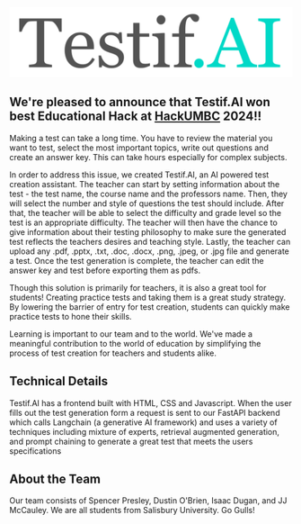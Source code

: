 ![Testif.AI](./static/logo.png)

<h2>We're pleased to announce that Testif.AI won best Educational Hack at <a href="https://www.hackumbc.tech">HackUMBC</a> 2024!!</h2>

Making a test can take a long time. You have to review the material you want to test, select the most important topics, write out questions and create an answer key. This can take hours especially for complex subjects.

In order to address this issue, we created Testif.AI, an AI powered test creation assistant. The teacher can start by setting information about the test - the test name, the course name and the professors name. Then, they will select the number and style of questions the test should include. After that, the teacher will be able to select the difficulty and grade level so the test is an appropriate difficulty. The teacher will then have the chance to give information about their testing philosophy to make sure the generated test reflects the teachers desires and teaching style. Lastly, the teacher can upload any .pdf, .pptx, .txt, .doc, .docx, .png, .jpeg, or .jpg file and generate a test. Once the test generation is complete, the teacher can edit the answer key and test before exporting them as pdfs.

Though this solution is primarily for teachers, it is also a great tool for students! Creating practice tests and taking them is a great study strategy. By lowering the barrier of entry for test creation, students can quickly make practice tests to hone their skills.

Learning is important to our team and to the world. We've made a meaningful contribution to the world of education by simplifying the process of test creation for teachers and students alike.

## Technical Details
Testif.AI has a frontend built with HTML, CSS and Javascript. When the user fills out the test generation form a request is sent to our FastAPI backend which calls Langchain (a generative AI framework) and uses a variety of techniques including mixture of experts, retrieval augmented generation, and prompt chaining to generate a great test that meets the users specifications

## About the Team
Our team consists of Spencer Presley, Dustin O'Brien, Isaac Dugan, and JJ McCauley. We are all students from Salisbury University. Go Gulls!
